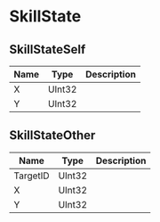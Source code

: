 # SkillState

## SkillStateSelf

|Name|Type|Description|
|---|---|---|
|X|UInt32|
|Y|UInt32|


## SkillStateOther

|Name|Type|Description|
|---|---|---|
|TargetID|UInt32|
|X|UInt32|
|Y|UInt32|


